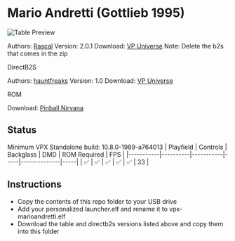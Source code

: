 # Mario Andretti (Gottlieb 1995)

![Table Preview](https://vpuniverse.com/screenshots/monthly_2022_12/MarioAndrettiFS.jpg.3d91403e7bd10a1a3b46f6b861318748.jpg)

Authors: [Rascal](https://vpuniverse.com/profile/8-rascal/)
Version: 2.0.1
Download: [VP Universe](https://vpuniverse.com/files/file/12541-mario-andretti-gottlieb-1995-107/)
Note: Delete the b2s that comes in the zip

DirectB2S

Authors: [hauntfreaks](https://vpuniverse.com/profile/5216-hauntfreaks/)
Version: 1.0
Download: [VP Universe](https://vpuniverse.com/files/file/18185-mario-andretti-gottlieb-1995-b2s-with-full-dmd/)

ROM

Download: [Pinball Nirvana](https://pinballnirvana.com/forums/resources/andretti.1526/)

## Status 

Minimum VPX Standalone build: 10.8.0-1989-a764013
| Playfield | Controls | Backglass | DMD | ROM Required | FPS | 
|-----------|----------|-----------|-----|--------------|-----|
| :white_check_mark: | :white_check_mark: | :white_check_mark: | :white_check_mark: | :white_check_mark: | 33 |

## Instructions

- Copy the contents of this repo folder to your USB drive
- Add your personalized launcher.elf and rename it to vpx-marioandretti.elf
- Download the table and directb2s versions listed above and copy them into this folder